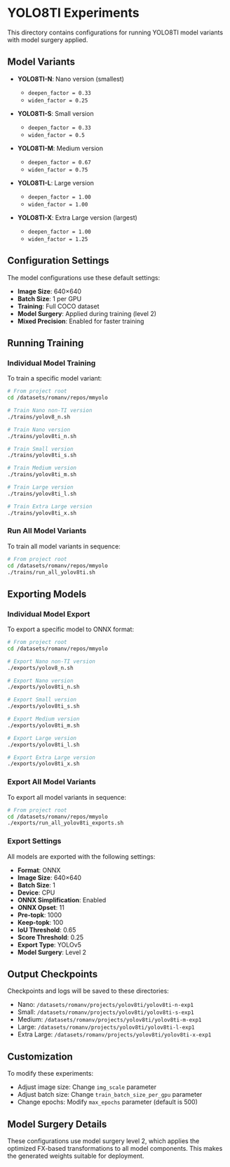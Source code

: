 # YOLO8TI Experiments

This directory contains configurations for running YOLO8TI model variants with model surgery applied.

## Model Variants

- **YOLO8TI-N**: Nano version (smallest)
  - `deepen_factor = 0.33`
  - `widen_factor = 0.25`

- **YOLO8TI-S**: Small version
  - `deepen_factor = 0.33`
  - `widen_factor = 0.5`

- **YOLO8TI-M**: Medium version
  - `deepen_factor = 0.67`
  - `widen_factor = 0.75`

- **YOLO8TI-L**: Large version
  - `deepen_factor = 1.00`
  - `widen_factor = 1.00`

- **YOLO8TI-X**: Extra Large version (largest)
  - `deepen_factor = 1.00`
  - `widen_factor = 1.25`

## Configuration Settings

The model configurations use these default settings:

- **Image Size**: 640×640
- **Batch Size**: 1 per GPU
- **Training**: Full COCO dataset
- **Model Surgery**: Applied during training (level 2)
- **Mixed Precision**: Enabled for faster training

## Running Training

### Individual Model Training

To train a specific model variant:

```bash
# From project root
cd /datasets/romanv/repos/mmyolo

# Train Nano non-TI version
./trains/yolov8_n.sh

# Train Nano version
./trains/yolov8ti_n.sh

# Train Small version 
./trains/yolov8ti_s.sh

# Train Medium version
./trains/yolov8ti_m.sh

# Train Large version
./trains/yolov8ti_l.sh

# Train Extra Large version
./trains/yolov8ti_x.sh
```

### Run All Model Variants

To train all model variants in sequence:

```bash
# From project root
cd /datasets/romanv/repos/mmyolo
./trains/run_all_yolov8ti.sh
```

## Exporting Models

### Individual Model Export

To export a specific model to ONNX format:

```bash
# From project root
cd /datasets/romanv/repos/mmyolo

# Export Nano non-TI version
./exports/yolov8_n.sh

# Export Nano version
./exports/yolov8ti_n.sh

# Export Small version 
./exports/yolov8ti_s.sh

# Export Medium version
./exports/yolov8ti_m.sh

# Export Large version
./exports/yolov8ti_l.sh

# Export Extra Large version
./exports/yolov8ti_x.sh
```

### Export All Model Variants

To export all model variants in sequence:

```bash
# From project root
cd /datasets/romanv/repos/mmyolo
./exports/run_all_yolov8ti_exports.sh
```

### Export Settings

All models are exported with the following settings:
- **Format**: ONNX
- **Image Size**: 640×640
- **Batch Size**: 1
- **Device**: CPU
- **ONNX Simplification**: Enabled
- **ONNX Opset**: 11
- **Pre-topk**: 1000
- **Keep-topk**: 100
- **IoU Threshold**: 0.65
- **Score Threshold**: 0.25
- **Export Type**: YOLOv5
- **Model Surgery**: Level 2

## Output Checkpoints

Checkpoints and logs will be saved to these directories:

- Nano: `/datasets/romanv/projects/yolov8ti/yolov8ti-n-exp1`
- Small: `/datasets/romanv/projects/yolov8ti/yolov8ti-s-exp1`
- Medium: `/datasets/romanv/projects/yolov8ti/yolov8ti-m-exp1`
- Large: `/datasets/romanv/projects/yolov8ti/yolov8ti-l-exp1`
- Extra Large: `/datasets/romanv/projects/yolov8ti/yolov8ti-x-exp1`

## Customization

To modify these experiments:

- Adjust image size: Change `img_scale` parameter
- Adjust batch size: Change `train_batch_size_per_gpu` parameter
- Change epochs: Modify `max_epochs` parameter (default is 500)

## Model Surgery Details

These configurations use model surgery level 2, which applies the optimized FX-based transformations to all model components. This makes the generated weights suitable for deployment. 